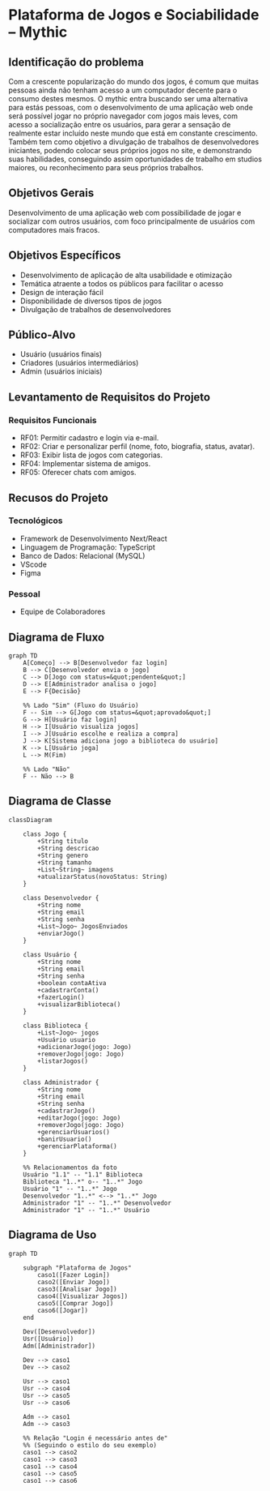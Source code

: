 # Plataforma de Jogos e Sociabilidade – Mythic

## Identificação do problema
Com a crescente popularização do mundo dos jogos, é comum que muitas pessoas ainda não tenham acesso a um computador decente para o consumo destes mesmos. O mythic entra buscando ser uma alternativa para estás pessoas, com o desenvolvimento de uma aplicação web onde será possível jogar no próprio navegador com jogos mais leves, com acesso a socialização entre os usuários, para gerar a sensação de realmente estar incluído neste mundo que está em constante crescimento. Também tem como objetivo a divulgação de trabalhos de desenvolvedores iniciantes, podendo colocar seus próprios jogos no site, e demonstrando suas habilidades, conseguindo assim oportunidades de trabalho em studios maiores, ou reconhecimento para seus próprios trabalhos.

## Objetivos Gerais
Desenvolvimento de uma aplicação web com possibilidade de jogar e socializar com outros usuários, com foco principalmente de usuários com computadores mais fracos.

## Objetivos Específicos
- Desenvolvimento de aplicação de alta usabilidade e otimização
- Temática atraente a todos os públicos para facilitar o acesso
- Design de interação fácil
- Disponibilidade de diversos tipos de jogos
- Divulgação de trabalhos de desenvolvedores

## Público-Alvo
- Usuário (usuários finais)
- Criadores (usuários intermediários)
- Admin (usuários iniciais)

## Levantamento de Requisitos do Projeto

### Requisitos Funcionais
- RF01: Permitir cadastro e login via e-mail. 
- RF02: Criar e personalizar perfil (nome, foto, biografia, status, avatar). 
- RF03: Exibir lista de jogos com categorias. 
- RF04: Implementar sistema de amigos. 
- RF05: Oferecer chats com amigos. 

## Recusos do Projeto

### Tecnológicos
- Framework de Desenvolvimento Next/React
- Linguagem de Programação: TypeScript
- Banco de Dados: Relacional (MySQL)
- VScode
- Figma

### Pessoal
- Equipe de Colaboradores

## Diagrama de Fluxo
```mermaid
graph TD
    A[Começo] --> B[Desenvolvedor faz login]
    B --> C[Desenvolvedor envia o jogo]
    C --> D[Jogo com status=&quot;pendente&quot;]
    D --> E[Administrador analisa o jogo]
    E --> F{Decisão}
    
    %% Lado "Sim" (Fluxo do Usuário)
    F -- Sim --> G[Jogo com status=&quot;aprovado&quot;]
    G --> H[Usuário faz login]
    H --> I[Usuário visualiza jogos]
    I --> J[Usuário escolhe e realiza a compra]
    J --> K[Sistema adiciona jogo a biblioteca do usuário]
    K --> L[Usuário joga]
    L --> M(Fim)
    
    %% Lado "Não"
    F -- Não --> B
```
## Diagrama de Classe
```mermaid
classDiagram

    class Jogo {
        +String titulo
        +String descricao
        +String genero
        +String tamanho
        +List~String~ imagens
        +atualizarStatus(novoStatus: String)
    }

    class Desenvolvedor {
        +String nome
        +String email
        +String senha
        +List~Jogo~ JogosEnviados
        +enviarJogo()
    }

    class Usuário {
        +String nome
        +String email
        +String senha
        +boolean contaAtiva
        +cadastrarConta()
        +fazerLogin()
        +visualizarBiblioteca()
    }

    class Biblioteca {
        +List~Jogo~ jogos
        +Usuário usuario
        +adicionarJogo(jogo: Jogo)
        +removerJogo(jogo: Jogo)
        +listarJogos()
    }

    class Administrador {
        +String nome
        +String email
        +String senha
        +cadastrarJogo()
        +editarJogo(jogo: Jogo)
        +removerJogo(jogo: Jogo)
        +gerenciarUsuarios()
        +banirUsuario()
        +gerenciarPlataforma()
    }

    %% Relacionamentos da foto
    Usuário "1.1" -- "1.1" Biblioteca
    Biblioteca "1..*" o-- "1..*" Jogo
    Usuário "1" -- "1..*" Jogo
    Desenvolvedor "1..*" <--> "1..*" Jogo
    Administrador "1" -- "1..*" Desenvolvedor
    Administrador "1" -- "1..*" Usuário
```
## Diagrama de Uso
```mermaid
graph TD

    subgraph "Plataforma de Jogos"
        caso1([Fazer Login])
        caso2([Enviar Jogo])
        caso3([Analisar Jogo])
        caso4([Visualizar Jogos])
        caso5([Comprar Jogo])
        caso6([Jogar])
    end

    Dev([Desenvolvedor])
    Usr([Usuário])
    Adm([Administrador])

    Dev --> caso1
    Dev --> caso2

    Usr --> caso1
    Usr --> caso4
    Usr --> caso5
    Usr --> caso6
    
    Adm --> caso1
    Adm --> caso3

    %% Relação "Login é necessário antes de"
    %% (Seguindo o estilo do seu exemplo)
    caso1 --> caso2
    caso1 --> caso3
    caso1 --> caso4
    caso1 --> caso5
    caso1 --> caso6
```